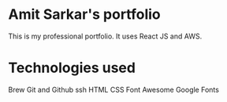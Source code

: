 # Amit Sarkar's portfolio
This is my professional portfolio. It uses React JS and AWS.

# Technologies used

Brew
Git and Github
ssh
HTML
CSS
Font Awesome
Google Fonts